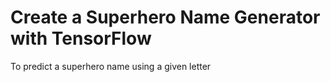 # Create a Superhero Name Generator with TensorFlow
 To predict a superhero name using a given letter
